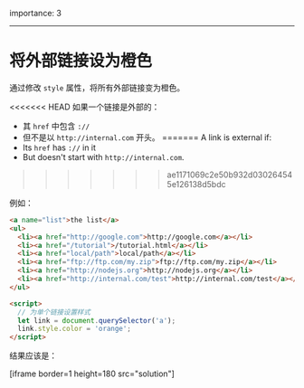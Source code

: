 importance: 3

---

# 将外部链接设为橙色

通过修改 `style` 属性，将所有外部链接变为橙色。

<<<<<<< HEAD
如果一个链接是外部的：
- 其 `href` 中包含 `://`
- 但不是以 `http://internal.com` 开头。
=======
A link is external if:
- Its `href` has `://` in it
- But doesn't start with `http://internal.com`.
>>>>>>> ae1171069c2e50b932d030264545e126138d5bdc

例如：

```html run
<a name="list">the list</a>
<ul>
  <li><a href="http://google.com">http://google.com</a></li>
  <li><a href="/tutorial">/tutorial.html</a></li>
  <li><a href="local/path">local/path</a></li>
  <li><a href="ftp://ftp.com/my.zip">ftp://ftp.com/my.zip</a></li>
  <li><a href="http://nodejs.org">http://nodejs.org</a></li>
  <li><a href="http://internal.com/test">http://internal.com/test</a></li>
</ul>

<script>
  // 为单个链接设置样式
  let link = document.querySelector('a');
  link.style.color = 'orange';
</script>
```

结果应该是：

[iframe border=1 height=180 src="solution"]
